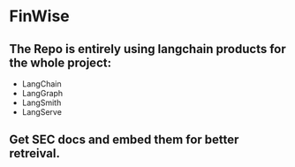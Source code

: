 # FinWise

## The Repo is entirely using langchain products for the whole project:
- LangChain
- LangGraph
- LangSmith
- LangServe

## Get SEC docs and embed them for better retreival.
